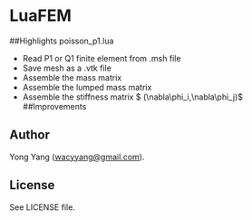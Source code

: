# LuaFEM

##Highlights
poisson_p1.lua

 - Read P1 or Q1 finite element from .msh file
 - Save mesh as a .vtk file
 - Assemble the mass matrix
 - Assemble the lumped mass matrix
 - Assemble the stiffness matrix $ (\nabla\phi_i,\nabla\phi_j)$
##Improvements


## Author

Yong Yang (wacyyang@gmail.com).

## License

See LICENSE file.

